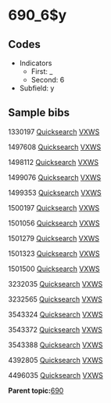 # 690\_6$y

## Codes

-   Indicators
    -   First: \_
    -   Second: 6
-   Subfield: y

## Sample bibs

1330197 [Quicksearch](https://search.library.yale.edu/catalog/1330197) [VXWS](http://prodorbis.library.yale.edu:7014/vxws/GetHoldingsService?bibId=1330197)

1497608 [Quicksearch](https://search.library.yale.edu/catalog/1497608) [VXWS](http://prodorbis.library.yale.edu:7014/vxws/GetHoldingsService?bibId=1497608)

1498112 [Quicksearch](https://search.library.yale.edu/catalog/1498112) [VXWS](http://prodorbis.library.yale.edu:7014/vxws/GetHoldingsService?bibId=1498112)

1499076 [Quicksearch](https://search.library.yale.edu/catalog/1499076) [VXWS](http://prodorbis.library.yale.edu:7014/vxws/GetHoldingsService?bibId=1499076)

1499353 [Quicksearch](https://search.library.yale.edu/catalog/1499353) [VXWS](http://prodorbis.library.yale.edu:7014/vxws/GetHoldingsService?bibId=1499353)

1500197 [Quicksearch](https://search.library.yale.edu/catalog/1500197) [VXWS](http://prodorbis.library.yale.edu:7014/vxws/GetHoldingsService?bibId=1500197)

1501056 [Quicksearch](https://search.library.yale.edu/catalog/1501056) [VXWS](http://prodorbis.library.yale.edu:7014/vxws/GetHoldingsService?bibId=1501056)

1501279 [Quicksearch](https://search.library.yale.edu/catalog/1501279) [VXWS](http://prodorbis.library.yale.edu:7014/vxws/GetHoldingsService?bibId=1501279)

1501323 [Quicksearch](https://search.library.yale.edu/catalog/1501323) [VXWS](http://prodorbis.library.yale.edu:7014/vxws/GetHoldingsService?bibId=1501323)

1501500 [Quicksearch](https://search.library.yale.edu/catalog/1501500) [VXWS](http://prodorbis.library.yale.edu:7014/vxws/GetHoldingsService?bibId=1501500)

3232035 [Quicksearch](https://search.library.yale.edu/catalog/3232035) [VXWS](http://prodorbis.library.yale.edu:7014/vxws/GetHoldingsService?bibId=3232035)

3232565 [Quicksearch](https://search.library.yale.edu/catalog/3232565) [VXWS](http://prodorbis.library.yale.edu:7014/vxws/GetHoldingsService?bibId=3232565)

3543324 [Quicksearch](https://search.library.yale.edu/catalog/3543324) [VXWS](http://prodorbis.library.yale.edu:7014/vxws/GetHoldingsService?bibId=3543324)

3543372 [Quicksearch](https://search.library.yale.edu/catalog/3543372) [VXWS](http://prodorbis.library.yale.edu:7014/vxws/GetHoldingsService?bibId=3543372)

3543388 [Quicksearch](https://search.library.yale.edu/catalog/3543388) [VXWS](http://prodorbis.library.yale.edu:7014/vxws/GetHoldingsService?bibId=3543388)

4392805 [Quicksearch](https://search.library.yale.edu/catalog/4392805) [VXWS](http://prodorbis.library.yale.edu:7014/vxws/GetHoldingsService?bibId=4392805)

4496035 [Quicksearch](https://search.library.yale.edu/catalog/4496035) [VXWS](http://prodorbis.library.yale.edu:7014/vxws/GetHoldingsService?bibId=4496035)

**Parent topic:**[690](../../tags/690/690.md)

